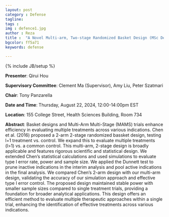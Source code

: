 ```yaml
---
layout: post
category : Defense
tagline: 
tags : 
img : defence1.jpg
author : Reza
title :  "A Novel Multi-arm, Two-stage Randomized Basket Design (MSc Defense)"
bgcolor: ff5a71
keywords: defense

---
```


{% include JB/setup %}


**Presenter**:  Qirui Hou

**Supervisory Committee**:  Clement Ma (Supervisor), Amy Liu, Peter Szatmari

**Chair**: Tony Panzarella

**Date and Time**:  Thursday, August 22, 2024, 12:00-14:00pm EST

**Location**:  155 College Street, Health Sciences Building, Room 734





<!--more-->

**Abstract**: Basket designs and Multi-Arm Multi-Stage (MAMS) trials enhance efficiency in evaluating multiple
treatments across various indications. Chen et al. (2016) proposed a 2-arm 2-stage randomized bassket design, testing l=1 treatment vs. control. We expand this to evaluate multiple treatments (l>1)
vs. a common control. This multi-arm, 2-stage design is broadly applicable and features rigorous
scientific and statistical design. We extended Chen’s statistical calculations and used simulations to
evaluate type I error rate, power and sample size. We applied the Dunnett test to prune inactive
indications in the interim analysis and pool active indications in the final analysis. We compared
Chen’s 2-arm design with our multi-arm design, validating the accuracy of our simulation approach
and effective type I error control. The proposed design maintained stable power with smaller sample
sizes compared to single treatment trials, providing a foundation for broader analytical applications.
This design offers an efficient method to evaluate multiple therapeutic approaches within a single
trial, enhancing the identification of effective treatments across various indications.
